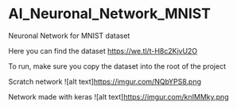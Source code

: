 # AI_Neuronal_Network_MNIST
Neuronal Network for MNIST dataset

Here you can find the dataset
https://we.tl/t-H8c2KjvU2O

To run, make sure you copy the dataset into the root of the project

Scratch network
![alt text]https://imgur.com/NQbYPS8.png

Network made with keras
![alt text]https://imgur.com/knIMMky.png
